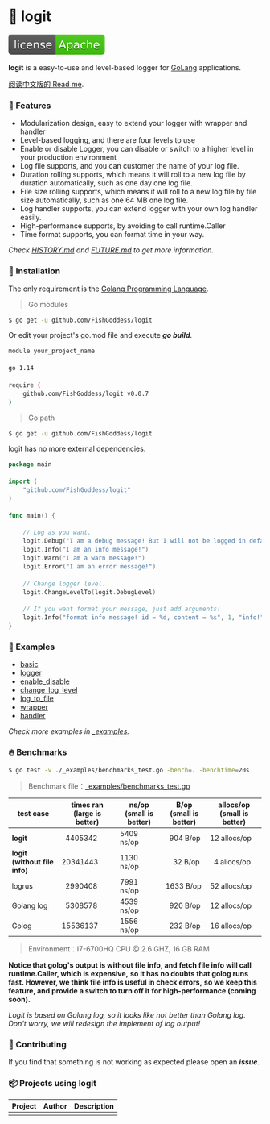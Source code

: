 # 📝 logit

[![License](./license.svg)](https://www.apache.org/licenses/LICENSE-2.0.html)

**logit** is a easy-to-use and level-based logger for [GoLang](https://golang.org) applications.

[阅读中文版的 Read me](./README.md).

### 🥇 Features

* Modularization design, easy to extend your logger with wrapper and handler
* Level-based logging, and there are four levels to use
* Enable or disable Logger, you can disable or switch to a higher level in your production environment
* Log file supports, and you can customer the name of your log file.
* Duration rolling supports, which means it will roll to a new log file by duration automatically, such as one day one log file.
* File size rolling supports, which means it will roll to a new log file by file size automatically, such as one 64 MB one log file.
* Log handler supports, you can extend logger with your own log handler easily.
* High-performance supports, by avoiding to call runtime.Caller
* Time format supports, you can format time in your way.

_Check [HISTORY.md](./HISTORY.md) and [FUTURE.md](./FUTURE.md) to get more information._

### 🚀 Installation

The only requirement is the [Golang Programming Language](https://golang.org).

> Go modules

```bash
$ go get -u github.com/FishGoddess/logit
```

Or edit your project's go.mod file and execute _**go build**_.

```bash
module your_project_name

go 1.14

require (
    github.com/FishGoddess/logit v0.0.7
)
```

> Go path

```bash
$ go get -u github.com/FishGoddess/logit
```

logit has no more external dependencies.

```go
package main

import (
    "github.com/FishGoddess/logit"
)

func main() {
    
    // Log as you want.
    logit.Debug("I am a debug message! But I will not be logged in default level!")
    logit.Info("I am an info message!")
    logit.Warn("I am a warn message!")
    logit.Error("I am an error message!")
    
    // Change logger level.
    logit.ChangeLevelTo(logit.DebugLevel)

    // If you want format your message, just add arguments!
    logit.Info("format info message! id = %d, content = %s", 1, "info!")
}
```

### 📖 Examples

* [basic](./_examples/basic.go)
* [logger](./_examples/logger.go)
* [enable_disable](./_examples/enable_disable.go)
* [change_log_level](./_examples/change_log_level.go)
* [log_to_file](./_examples/log_to_file.go)
* [wrapper](./_examples/wrapper.go)
* [handler](./_examples/logger_handler.go)

_Check more examples in [_examples](./_examples)._

### 🔥 Benchmarks

```bash
$ go test -v ./_examples/benchmarks_test.go -bench=. -benchtime=20s
```

> Benchmark file：[_examples/benchmarks_test.go](./_examples/benchmarks_test.go)

| test case | times ran (large is better) |  ns/op (small is better) | B/op (small is better) | allocs/op (small is better) |
| -----------|--------|-------------|-------------|-------------|
| **logit** | &nbsp; 4405342 | 5409 ns/op | &nbsp; 904 B/op | 12 allocs/op |
| **logit (without file info)** | 20341443 | 1130 ns/op | &nbsp; &nbsp; 32 B/op | &nbsp; 4 allocs/op |
| logrus | &nbsp; 2990408 | 7991 ns/op | 1633 B/op | 52 allocs/op |
| Golang log | &nbsp; 5308578 | 4539 ns/op | &nbsp; 920 B/op | 12 allocs/op |
| Golog | 15536137 | 1556 ns/op | &nbsp; 232 B/op | 16 allocs/op |

> Environment：I7-6700HQ CPU @ 2.6 GHZ, 16 GB RAM

**Notice that golog's output is without file info, and fetch file info will call runtime.Caller, which is expensive,**
**so it has no doubts that golog runs fast. However, we think file info is useful in check errors,**
**so we keep this feature, and provide a switch to turn off it for high-performance (coming soon).**

_Logit is based on Golang log, so it looks like not better than Golang log. Don't worry, we will redesign the implement of log output!_

### 👥 Contributing

If you find that something is not working as expected please open an _**issue**_.

### 📦 Projects using logit

| Project | Author | Description |
| -----------|--------|-------------|
|  |  |  |

